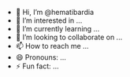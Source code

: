 - 👋 Hi, I’m @hematibardia
- 👀 I’m interested in ...
- 🌱 I’m currently learning ...
- 💞️ I’m looking to collaborate on ...
- 📫 How to reach me ...
- 😄 Pronouns: ...
- ⚡ Fun fact: ...

<!---
hematibardia/hematibardia is a ✨ special ✨ repository because its `README.md` (this file) appears on your GitHub profile.
You can click the Preview link to take a look at your changes.
--->
